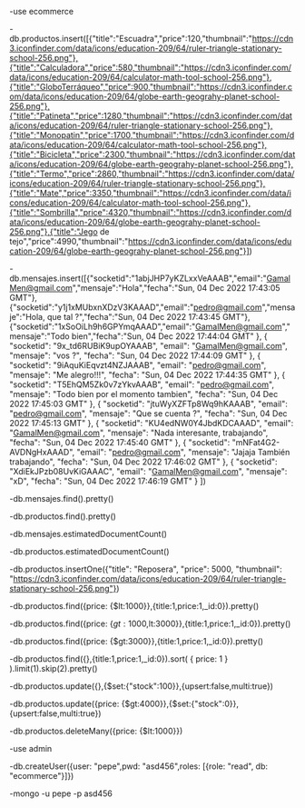 -use ecommerce

-db.productos.insert([{"title":"Escuadra","price":120,"thumbnail":"https://cdn3.iconfinder.com/data/icons/education-209/64/ruler-triangle-stationary-school-256.png"},{"title":"Calculadora","price":580,"thumbnail":"https://cdn3.iconfinder.com/data/icons/education-209/64/calculator-math-tool-school-256.png"},{"title":"GloboTerráqueo","price":900,"thumbnail":"https://cdn3.iconfinder.com/data/icons/education-209/64/globe-earth-geograhy-planet-school-256.png"},{"title":"Patineta","price":1280,"thumbnail":"https://cdn3.iconfinder.com/data/icons/education-209/64/ruler-triangle-stationary-school-256.png"},{"title":"Monopatin","price":1700,"thumbnail":"https://cdn3.iconfinder.com/data/icons/education-209/64/calculator-math-tool-school-256.png"},{"title":"Bicicleta","price":2300,"thumbnail":"https://cdn3.iconfinder.com/data/icons/education-209/64/globe-earth-geograhy-planet-school-256.png"},{"title":"Termo","price":2860,"thumbnail":"https://cdn3.iconfinder.com/data/icons/education-209/64/ruler-triangle-stationary-school-256.png"},{"title":"Mate","price":3350,"thumbnail":"https://cdn3.iconfinder.com/data/icons/education-209/64/calculator-math-tool-school-256.png"},{"title":"Sombrilla","price":4320,"thumbnail":"https://cdn3.iconfinder.com/data/icons/education-209/64/globe-earth-geograhy-planet-school-256.png"},{"title":"Jego de tejo","price":4990,"thumbnail":"https://cdn3.iconfinder.com/data/icons/education-209/64/globe-earth-geograhy-planet-school-256.png"}])

-db.mensajes.insert([{"socketid":"1abjJHP7yKZLxxVeAAAB","email":"GamalMen@gmail.com","mensaje":"Hola","fecha":"Sun, 04 Dec 2022 17:43:05 GMT"},{"socketid":"y1j1xMUbxnXDzV3KAAAD","email":"pedro@gmail.com","mensaje":"Hola, que tal ?","fecha":"Sun, 04 Dec 2022 17:43:45 GMT"},{"socketid":"1xSoOiLh9h6GPYmqAAAD","email":"GamalMen@gmail.com","mensaje":"Todo bien","fecha":"Sun, 04 Dec 2022 17:44:04 GMT" }, { "socketid": "9x_td6RUBiK9upOYAAAB", "email": "GamalMen@gmail.com", "mensaje": "vos ?", "fecha": "Sun, 04 Dec 2022 17:44:09 GMT" }, { "socketid": "9iAquKiEqvzt4NZJAAAB", "email": "pedro@gmail.com", "mensaje": "Me alegro!!!", "fecha": "Sun, 04 Dec 2022 17:44:35 GMT" }, { "socketid": "T5EhQM5Zk0v7zYkvAAAB", "email": "pedro@gmail.com", "mensaje": "Todo bien por el momento tambien", "fecha": "Sun, 04 Dec 2022 17:45:03 GMT" }, { "socketid": "jtuWyXZFTp8Wq9hKAAAB", "email": "pedro@gmail.com", "mensaje": "Que se cuenta ?", "fecha": "Sun, 04 Dec 2022 17:45:13 GMT" }, { "socketid": "KU4edNW0Y4JbdKDCAAAD", "email": "GamalMen@gmail.com", "mensaje": "Nada interesante, trabajando", "fecha": "Sun, 04 Dec 2022 17:45:40 GMT" }, { "socketid": "mNFat4G2-AVDNgHxAAAD", "email": "pedro@gmail.com", "mensaje": "Jajaja También trabajando", "fecha": "Sun, 04 Dec 2022 17:46:02 GMT" }, { "socketid": "XdiEkJPzb08UvKiGAAAC", "email": "GamalMen@gmail.com", "mensaje": "xD", "fecha": "Sun, 04 Dec 2022 17:46:19 GMT" } ])

-db.mensajes.find().pretty()

-db.productos.find().pretty()

-db.mensajes.estimatedDocumentCount()

-db.productos.estimatedDocumentCount()

-db.productos.insertOne({"title": "Reposera", "price": 5000, "thumbnail": "https://cdn3.iconfinder.com/data/icons/education-209/64/ruler-triangle-stationary-school-256.png"})


-db.productos.find({price: {$lt:1000}},{title:1,price:1,_id:0}).pretty()

-db.productos.find({price: {$gt:1000,$lt:3000}},{title:1,price:1,_id:0}).pretty()

-db.productos.find({price: {$gt:3000}},{title:1,price:1,_id:0}).pretty()

-db.productos.find({},{title:1,price:1,_id:0}).sort( { price: 1 } ).limit(1).skip(2).pretty()

-db.productos.update({},{$set:{"stock":100}},{upsert:false,multi:true})

-db.productos.update({price: {$gt:4000}},{$set:{"stock":0}},{upsert:false,multi:true})

-db.productos.deleteMany({price: {$lt:1000}})

-use admin

-db.createUser({user: "pepe",pwd: "asd456",roles: [{role: "read", db: "ecommerce"}]})

-mongo -u pepe -p asd456

